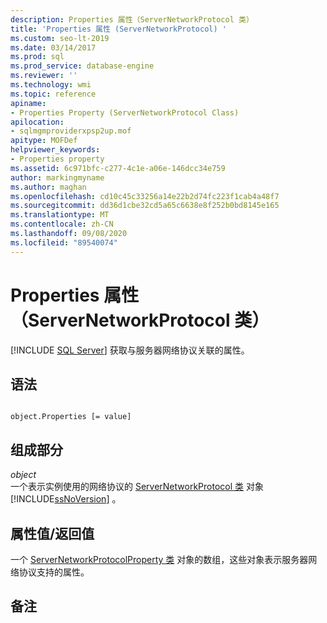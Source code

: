 ```yaml
---
description: Properties 属性（ServerNetworkProtocol 类）
title: 'Properties 属性 (ServerNetworkProtocol) '
ms.custom: seo-lt-2019
ms.date: 03/14/2017
ms.prod: sql
ms.prod_service: database-engine
ms.reviewer: ''
ms.technology: wmi
ms.topic: reference
apiname:
- Properties Property (ServerNetworkProtocol Class)
apilocation:
- sqlmgmproviderxpsp2up.mof
apitype: MOFDef
helpviewer_keywords:
- Properties property
ms.assetid: 6c971bfc-c277-4c1e-a06e-146dcc34e759
author: markingmyname
ms.author: maghan
ms.openlocfilehash: cd10c45c33256a14e22b2d74fc223f1cab4a48f7
ms.sourcegitcommit: dd36d1cbe32cd5a65c6638e8f252b0bd8145e165
ms.translationtype: MT
ms.contentlocale: zh-CN
ms.lasthandoff: 09/08/2020
ms.locfileid: "89540074"
---
```

# <a name="properties-property-servernetworkprotocol-class"></a>Properties 属性（ServerNetworkProtocol 类）
[!INCLUDE [SQL Server](../../../includes/applies-to-version/sqlserver.md)]
  获取与服务器网络协议关联的属性。  
  
## <a name="syntax"></a>语法  
  
```  
  
object.Properties [= value]  
```  
  
## <a name="parts"></a>组成部分  
 *object*  
 一个表示实例使用的网络协议的 [ServerNetworkProtocol 类](../../../relational-databases/wmi-provider-configuration-classes/servernetworkprotocol-class/servernetworkprotocol-class.md) 对象 [!INCLUDE[ssNoVersion](../../../includes/ssnoversion-md.md)] 。  
  
## <a name="property-valuereturn-value"></a>属性值/返回值  
 一个 [ServerNetworkProtocolProperty 类](../../../relational-databases/wmi-provider-configuration-classes/servernetworkprotocolproperty-class/servernetworkprotocolproperty-class.md) 对象的数组，这些对象表示服务器网络协议支持的属性。  
  
## <a name="remarks"></a>备注  
  
